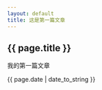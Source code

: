 ```yaml
---
layout: default
title: 这是第一篇文章
---
```


## {{ page.title }}

我的第一篇文章

{{ page.date | date_to_string }}